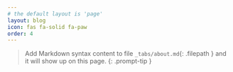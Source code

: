 ```yaml
---
# the default layout is 'page'
layout: blog
icon: fas fa-solid fa-paw
order: 4
---
```


> Add Markdown syntax content to file `_tabs/about.md`{: .filepath } and it will show up on this page.
{: .prompt-tip }
